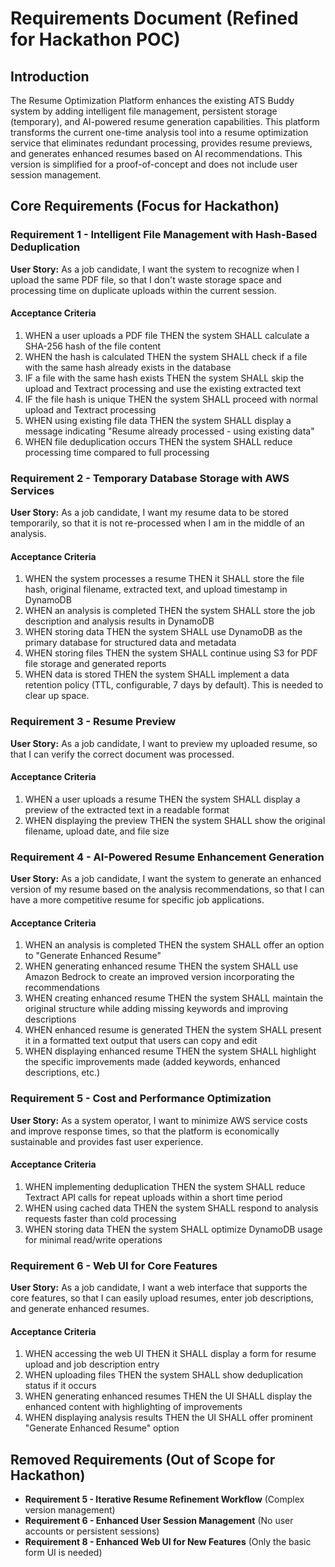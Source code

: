 # Requirements Document (Refined for Hackathon POC)

## Introduction

The Resume Optimization Platform enhances the existing ATS Buddy system by adding intelligent file management, persistent storage (temporary), and AI-powered resume generation capabilities. This platform transforms the current one-time analysis tool into a resume optimization service that eliminates redundant processing, provides resume previews, and generates enhanced resumes based on AI recommendations. This version is simplified for a proof-of-concept and does not include user session management.

## Core Requirements (Focus for Hackathon)

### Requirement 1 - Intelligent File Management with Hash-Based Deduplication

**User Story:** As a job candidate, I want the system to recognize when I upload the same PDF file, so that I don't waste storage space and processing time on duplicate uploads within the current session.

#### Acceptance Criteria

1. WHEN a user uploads a PDF file THEN the system SHALL calculate a SHA-256 hash of the file content
2. WHEN the hash is calculated THEN the system SHALL check if a file with the same hash already exists in the database
3. IF a file with the same hash exists THEN the system SHALL skip the upload and Textract processing and use the existing extracted text
4. IF the file hash is unique THEN the system SHALL proceed with normal upload and Textract processing
5. WHEN using existing file data THEN the system SHALL display a message indicating "Resume already processed - using existing data"
6. WHEN file deduplication occurs THEN the system SHALL reduce processing time compared to full processing

### Requirement 2 - Temporary Database Storage with AWS Services

**User Story:** As a job candidate, I want my resume data to be stored temporarily, so that it is not re-processed when I am in the middle of an analysis.

#### Acceptance Criteria

1. WHEN the system processes a resume THEN it SHALL store the file hash, original filename, extracted text, and upload timestamp in DynamoDB
2. WHEN an analysis is completed THEN the system SHALL store the job description and analysis results in DynamoDB
3. WHEN storing data THEN the system SHALL use DynamoDB as the primary database for structured data and metadata
4. WHEN storing files THEN the system SHALL continue using S3 for PDF file storage and generated reports
5. WHEN data is stored THEN the system SHALL implement a data retention policy (TTL, configurable, 7 days by default). This is needed to clear up space.

### Requirement 3 - Resume Preview

**User Story:** As a job candidate, I want to preview my uploaded resume, so that I can verify the correct document was processed.

#### Acceptance Criteria

1. WHEN a user uploads a resume THEN the system SHALL display a preview of the extracted text in a readable format
2. WHEN displaying the preview THEN the system SHALL show the original filename, upload date, and file size

### Requirement 4 - AI-Powered Resume Enhancement Generation

**User Story:** As a job candidate, I want the system to generate an enhanced version of my resume based on the analysis recommendations, so that I can have a more competitive resume for specific job applications.

#### Acceptance Criteria

1. WHEN an analysis is completed THEN the system SHALL offer an option to "Generate Enhanced Resume"
2. WHEN generating enhanced resume THEN the system SHALL use Amazon Bedrock to create an improved version incorporating the recommendations
3. WHEN creating enhanced resume THEN the system SHALL maintain the original structure while adding missing keywords and improving descriptions
4. WHEN enhanced resume is generated THEN the system SHALL present it in a formatted text output that users can copy and edit
5. WHEN displaying enhanced resume THEN the system SHALL highlight the specific improvements made (added keywords, enhanced descriptions, etc.)

### Requirement 5 - Cost and Performance Optimization

**User Story:** As a system operator, I want to minimize AWS service costs and improve response times, so that the platform is economically sustainable and provides fast user experience.

#### Acceptance Criteria

1. WHEN implementing deduplication THEN the system SHALL reduce Textract API calls for repeat uploads within a short time period
2. WHEN using cached data THEN the system SHALL respond to analysis requests faster than cold processing
3. WHEN storing data THEN the system SHALL optimize DynamoDB usage for minimal read/write operations

### Requirement 6 - Web UI for Core Features

**User Story:** As a job candidate, I want a web interface that supports the core features, so that I can easily upload resumes, enter job descriptions, and generate enhanced resumes.

#### Acceptance Criteria

1. WHEN accessing the web UI THEN it SHALL display a form for resume upload and job description entry
2. WHEN uploading files THEN the system SHALL show deduplication status if it occurs
3. WHEN generating enhanced resumes THEN the UI SHALL display the enhanced content with highlighting of improvements
4. WHEN displaying analysis results THEN the UI SHALL offer prominent "Generate Enhanced Resume" option

## Removed Requirements (Out of Scope for Hackathon)

- **Requirement 5 - Iterative Resume Refinement Workflow** (Complex version management)
- **Requirement 6 - Enhanced User Session Management** (No user accounts or persistent sessions)
- **Requirement 8 - Enhanced Web UI for New Features** (Only the basic form UI is needed)